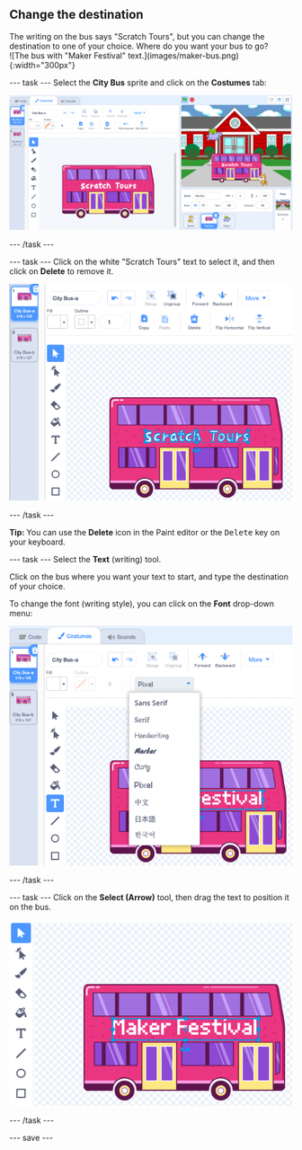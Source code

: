 ## Change the destination

<div style="display: flex; flex-wrap: wrap">
<div style="flex-basis: 200px; flex-grow: 1; margin-right: 15px;">
The writing on the bus says "Scratch Tours", but you can change the destination to one of your choice. Where do you want your bus to go?  
</div>
<div>
![The bus with "Maker Festival" text.](images/maker-bus.png){:width="300px"}
</div>
</div>

--- task ---
Select the **City Bus** sprite and click on the **Costumes** tab:

![The costume in the Paint editor.](images/costumes-bus-sprite-highlighted.png)

--- /task ---

--- task ---
Click on the white "Scratch Tours" text to select it, and then click on **Delete** to remove it.

![](images/bus-delete-text.png)

--- /task ---

**Tip:** You can use the **Delete** icon in the Paint editor or the <kbd>Delete</kbd> key on your keyboard.

--- task ---
Select the **Text** (writing) tool.

Click on the bus where you want your text to start, and type the destination of your choice.

To change the font (writing style), you can click on the **Font** drop-down menu:

![The 'Font' menu selected in the top middle of the Paint editor.](images/bus-text-font.png)

--- /task ---

--- task ---
Click on the **Select (Arrow)** tool, then drag the text to position it on the bus.

![](images/bus-destination-centered.png)

--- /task ---

--- save ---
